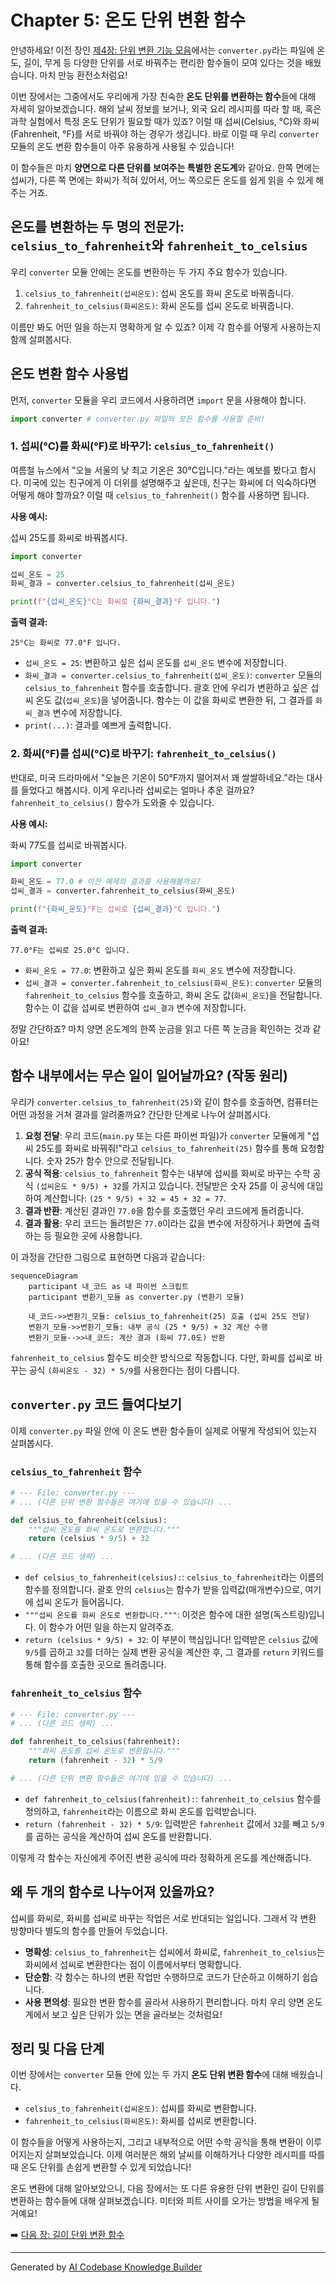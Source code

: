 # Chapter 5: 온도 단위 변환 함수


안녕하세요! 이전 장인 [제4장: 단위 변환 기능 모음](04_단위_변환_기능_모음_.md)에서는 `converter.py`라는 파일에 온도, 길이, 무게 등 다양한 단위를 서로 바꿔주는 편리한 함수들이 모여 있다는 것을 배웠습니다. 마치 만능 환전소처럼요!

이번 장에서는 그중에서도 우리에게 가장 친숙한 **온도 단위를 변환하는 함수**들에 대해 자세히 알아보겠습니다. 해외 날씨 정보를 보거나, 외국 요리 레시피를 따라 할 때, 혹은 과학 실험에서 특정 온도 단위가 필요할 때가 있죠? 이럴 때 섭씨(Celsius, °C)와 화씨(Fahrenheit, °F)를 서로 바꿔야 하는 경우가 생깁니다. 바로 이럴 때 우리 `converter` 모듈의 온도 변환 함수들이 아주 유용하게 사용될 수 있습니다!

이 함수들은 마치 **양면으로 다른 단위를 보여주는 특별한 온도계**와 같아요. 한쪽 면에는 섭씨가, 다른 쪽 면에는 화씨가 적혀 있어서, 어느 쪽으로든 온도를 쉽게 읽을 수 있게 해주는 거죠.

## 온도를 변환하는 두 명의 전문가: `celsius_to_fahrenheit`와 `fahrenheit_to_celsius`

우리 `converter` 모듈 안에는 온도를 변환하는 두 가지 주요 함수가 있습니다.

1.  `celsius_to_fahrenheit(섭씨온도)`: 섭씨 온도를 화씨 온도로 바꿔줍니다.
2.  `fahrenheit_to_celsius(화씨온도)`: 화씨 온도를 섭씨 온도로 바꿔줍니다.

이름만 봐도 어떤 일을 하는지 명확하게 알 수 있죠? 이제 각 함수를 어떻게 사용하는지 함께 살펴봅시다.

## 온도 변환 함수 사용법

먼저, `converter` 모듈을 우리 코드에서 사용하려면 `import` 문을 사용해야 합니다.

```python
import converter # converter.py 파일의 모든 함수를 사용할 준비!
```

### 1. 섭씨(°C)를 화씨(°F)로 바꾸기: `celsius_to_fahrenheit()`

여름철 뉴스에서 "오늘 서울의 낮 최고 기온은 30°C입니다."라는 예보를 봤다고 합시다. 미국에 있는 친구에게 이 더위를 설명해주고 싶은데, 친구는 화씨에 더 익숙하다면 어떻게 해야 할까요? 이럴 때 `celsius_to_fahrenheit()` 함수를 사용하면 됩니다.

**사용 예시:**

섭씨 25도를 화씨로 바꿔봅시다.

```python
import converter

섭씨_온도 = 25
화씨_결과 = converter.celsius_to_fahrenheit(섭씨_온도)

print(f"{섭씨_온도}°C는 화씨로 {화씨_결과}°F 입니다.")
```

**출력 결과:**

```
25°C는 화씨로 77.0°F 입니다.
```

*   `섭씨_온도 = 25`: 변환하고 싶은 섭씨 온도를 `섭씨_온도` 변수에 저장합니다.
*   `화씨_결과 = converter.celsius_to_fahrenheit(섭씨_온도)`: `converter` 모듈의 `celsius_to_fahrenheit` 함수를 호출합니다. 괄호 안에 우리가 변환하고 싶은 섭씨 온도 값(`섭씨_온도`)을 넣어줍니다. 함수는 이 값을 화씨로 변환한 뒤, 그 결과를 `화씨_결과` 변수에 저장합니다.
*   `print(...)`: 결과를 예쁘게 출력합니다.

### 2. 화씨(°F)를 섭씨(°C)로 바꾸기: `fahrenheit_to_celsius()`

반대로, 미국 드라마에서 "오늘은 기온이 50°F까지 떨어져서 꽤 쌀쌀하네요."라는 대사를 들었다고 해봅시다. 이게 우리나라 섭씨로는 얼마나 추운 걸까요? `fahrenheit_to_celsius()` 함수가 도와줄 수 있습니다.

**사용 예시:**

화씨 77도를 섭씨로 바꿔봅시다.

```python
import converter

화씨_온도 = 77.0 # 이전 예제의 결과를 사용해볼까요?
섭씨_결과 = converter.fahrenheit_to_celsius(화씨_온도)

print(f"{화씨_온도}°F는 섭씨로 {섭씨_결과}°C 입니다.")
```

**출력 결과:**

```
77.0°F는 섭씨로 25.0°C 입니다.
```

*   `화씨_온도 = 77.0`: 변환하고 싶은 화씨 온도를 `화씨_온도` 변수에 저장합니다.
*   `섭씨_결과 = converter.fahrenheit_to_celsius(화씨_온도)`: `converter` 모듈의 `fahrenheit_to_celsius` 함수를 호출하고, 화씨 온도 값(`화씨_온도`)을 전달합니다. 함수는 이 값을 섭씨로 변환하여 `섭씨_결과` 변수에 저장합니다.

정말 간단하죠? 마치 양면 온도계의 한쪽 눈금을 읽고 다른 쪽 눈금을 확인하는 것과 같아요!

## 함수 내부에서는 무슨 일이 일어날까요? (작동 원리)

우리가 `converter.celsius_to_fahrenheit(25)`와 같이 함수를 호출하면, 컴퓨터는 어떤 과정을 거쳐 결과를 알려줄까요? 간단한 단계로 나누어 살펴봅시다.

1.  **요청 전달**: 우리 코드(`main.py` 또는 다른 파이썬 파일)가 `converter` 모듈에게 "섭씨 25도를 화씨로 바꿔줘!"라고 `celsius_to_fahrenheit(25)` 함수를 통해 요청합니다. 숫자 25가 함수 안으로 전달됩니다.
2.  **공식 적용**: `celsius_to_fahrenheit` 함수는 내부에 섭씨를 화씨로 바꾸는 수학 공식 `(섭씨온도 * 9/5) + 32`를 가지고 있습니다. 전달받은 숫자 25를 이 공식에 대입하여 계산합니다: `(25 * 9/5) + 32 = 45 + 32 = 77`.
3.  **결과 반환**: 계산된 결과인 `77.0`을 함수를 호출했던 우리 코드에게 돌려줍니다.
4.  **결과 활용**: 우리 코드는 돌려받은 `77.0`이라는 값을 변수에 저장하거나 화면에 출력하는 등 필요한 곳에 사용합니다.

이 과정을 간단한 그림으로 표현하면 다음과 같습니다:

```mermaid
sequenceDiagram
    participant 내_코드 as 내 파이썬 스크립트
    participant 변환기_모듈 as converter.py (변환기 모듈)

    내_코드->>변환기_모듈: celsius_to_fahrenheit(25) 호출 (섭씨 25도 전달)
    변환기_모듈->>변환기_모듈: 내부 공식 (25 * 9/5) + 32 계산 수행
    변환기_모듈-->>내_코드: 계산 결과 (화씨 77.0도) 반환
```

`fahrenheit_to_celsius` 함수도 비슷한 방식으로 작동합니다. 다만, 화씨를 섭씨로 바꾸는 공식 `(화씨온도 - 32) * 5/9`를 사용한다는 점이 다릅니다.

## `converter.py` 코드 들여다보기

이제 `converter.py` 파일 안에 이 온도 변환 함수들이 실제로 어떻게 작성되어 있는지 살펴봅시다.

### `celsius_to_fahrenheit` 함수

```python
# --- File: converter.py ---
# ... (다른 단위 변환 함수들은 여기에 있을 수 있습니다) ...

def celsius_to_fahrenheit(celsius):
    """섭씨 온도를 화씨 온도로 변환합니다."""
    return (celsius * 9/5) + 32

# ... (다른 코드 생략) ...
```

*   `def celsius_to_fahrenheit(celsius):`: `celsius_to_fahrenheit`라는 이름의 함수를 정의합니다. 괄호 안의 `celsius`는 함수가 받을 입력값(매개변수)으로, 여기에 섭씨 온도가 들어옵니다.
*   `"""섭씨 온도를 화씨 온도로 변환합니다."""`: 이것은 함수에 대한 설명(독스트링)입니다. 이 함수가 어떤 일을 하는지 알려주죠.
*   `return (celsius * 9/5) + 32`: 이 부분이 핵심입니다! 입력받은 `celsius` 값에 `9/5`를 곱하고 `32`를 더하는 실제 변환 공식을 계산한 후, 그 결과를 `return` 키워드를 통해 함수를 호출한 곳으로 돌려줍니다.

### `fahrenheit_to_celsius` 함수

```python
# --- File: converter.py ---
# ... (다른 코드 생략) ...

def fahrenheit_to_celsius(fahrenheit):
    """화씨 온도를 섭씨 온도로 변환합니다."""
    return (fahrenheit - 32) * 5/9

# ... (다른 단위 변환 함수들은 여기에 있을 수 있습니다) ...
```

*   `def fahrenheit_to_celsius(fahrenheit):`: `fahrenheit_to_celsius` 함수를 정의하고, `fahrenheit`라는 이름으로 화씨 온도를 입력받습니다.
*   `return (fahrenheit - 32) * 5/9`: 입력받은 `fahrenheit` 값에서 `32`를 빼고 `5/9`를 곱하는 공식을 계산하여 섭씨 온도를 반환합니다.

이렇게 각 함수는 자신에게 주어진 변환 공식에 따라 정확하게 온도를 계산해줍니다.

## 왜 두 개의 함수로 나누어져 있을까요?

섭씨를 화씨로, 화씨를 섭씨로 바꾸는 작업은 서로 반대되는 일입니다. 그래서 각 변환 방향마다 별도의 함수를 만들어 두었습니다.

*   **명확성**: `celsius_to_fahrenheit`는 섭씨에서 화씨로, `fahrenheit_to_celsius`는 화씨에서 섭씨로 변환한다는 점이 이름에서부터 명확합니다.
*   **단순함**: 각 함수는 하나의 변환 작업만 수행하므로 코드가 단순하고 이해하기 쉽습니다.
*   **사용 편의성**: 필요한 변환 함수를 골라서 사용하기 편리합니다. 마치 우리 양면 온도계에서 보고 싶은 단위가 있는 면을 골라보는 것처럼요!

## 정리 및 다음 단계

이번 장에서는 `converter` 모듈 안에 있는 두 가지 **온도 단위 변환 함수**에 대해 배웠습니다.

*   `celsius_to_fahrenheit(섭씨온도)`: 섭씨를 화씨로 변환합니다.
*   `fahrenheit_to_celsius(화씨온도)`: 화씨를 섭씨로 변환합니다.

이 함수들을 어떻게 사용하는지, 그리고 내부적으로 어떤 수학 공식을 통해 변환이 이루어지는지 살펴보았습니다. 이제 여러분은 해외 날씨를 이해하거나 다양한 레시피를 따를 때 온도 단위를 손쉽게 변환할 수 있게 되었습니다!

온도 변환에 대해 알아보았으니, 다음 장에서는 또 다른 유용한 단위 변환인 길이 단위를 변환하는 함수들에 대해 살펴보겠습니다. 미터와 피트 사이를 오가는 방법을 배우게 될 거예요!

➡️ [다음 장: 길이 단위 변환 함수](06_길이_단위_변환_함수_.md)

---

Generated by [AI Codebase Knowledge Builder](https://github.com/The-Pocket/Tutorial-Codebase-Knowledge)